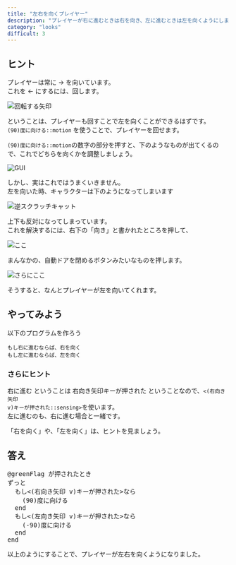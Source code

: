 ```yaml
---
title: "左右を向くプレイヤー"
description: "プレイヤーが右に進むときは右を向き、左に進むときは左を向くようにします"
category: "looks"
difficult: 3
---
```

## ヒント

プレイヤーは常に → を向いています。  
これを ← にするには、回します。

![回転する矢印](/rotate_image.gif)

ということは、プレイヤーも回すことで左を向くことができるはずです。  
<code class="b">(90)度に向ける::motion</code> を使うことで、プレイヤーを回せます。

<code class="b">(90)度に向ける::motion</code>の数字の部分を押すと、下のようなものが出てくるので、これでどちらを向くかを調整しましょう。

![GUI](/rotate_gui.png)

しかし、実はこれではうまくいきません。  
左を向いた時、キャラクターは下のようになってしまいます

![逆スクラッチキャット](/gyaku_scratch_cat.png)

上下も反対になってしまっています。  
これを解決するには、右下の「向き」と書かれたところを押して、

![ここ](/left_and_right.png)

まんなかの、自動ドアを閉めるボタンみたいなものを押します。

![さらにここ](/left_and_right_only.png)

そうすると、なんとプレイヤーが左を向いてくれます。

## やってみよう

以下のプログラムを作ろう

```
もし右に進むならば、右を向く
もし左に進むならば、左を向く
```

### さらにヒント

右に進む ということは 右向き矢印キーが押された ということなので、<code class="b"><(右向き矢印 v)キーが押された::sensing></code>を使います。  
左に進むのも、右に進む場合と一緒です。

「右を向く」や、「左を向く」は、ヒントを見ましょう。

## 答え

<pre class="blocks">
@greenFlag が押されたとき
ずっと
  もし<(右向き矢印 v)キーが押された>なら
    (90)度に向ける
  end
  もし<(左向き矢印 v)キーが押された>なら
    (-90)度に向ける
  end
end
</pre>

以上のようにすることで、プレイヤーが左右を向くようになりました。


